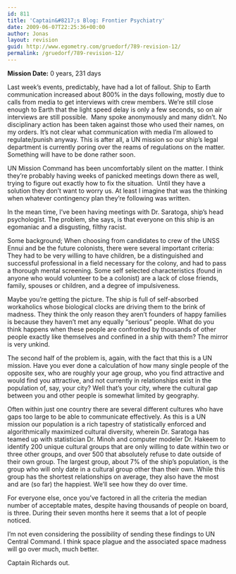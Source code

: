 ```yaml
---
id: 811
title: 'Captain&#8217;s Blog: Frontier Psychiatry'
date: 2009-06-07T22:25:36+00:00
author: Jonas
layout: revision
guid: http://www.egometry.com/gruedorf/789-revision-12/
permalink: /gruedorf/789-revision-12/
---
```

**Mission Date:** 0 years, 231 days

Last week&#8217;s events, predictably, have had a lot of fallout. Ship to Earth communication increased about 800% in the days following, mostly due to calls from media to get interviews with crew members. We&#8217;re still close enough to Earth that the light speed delay is only a few seconds, so on air interviews are still possible.  Many spoke anonymously and many didn&#8217;t. No disciplinary action has been taken against those who used their names, on my orders. It&#8217;s not clear what communication with media I&#8217;m allowed to regulate/punish anyway. This is after all, a UN mission so our ship&#8217;s legal department is currently poring over the reams of regulations on the matter. Something will have to be done rather soon.

UN Mission Command has been uncomfortably silent on the matter. I think they&#8217;re probably having weeks of panicked meetings down there as well, trying to figure out exactly how to fix the situation.  Until they have a solution they don&#8217;t want to worry us. At least I imagine that was the thinking when whatever contingency plan they&#8217;re following was written.

In the mean time, I&#8217;ve been having meetings with Dr. Saratoga, ship&#8217;s head psychologist. The problem, she says, is that everyone on this ship is an egomaniac and a disgusting, filthy racist.

Some background; When choosing from candidates to crew of the UNSS Ennui and be the future colonists, there were several important criteria: They had to be very willing to have children, be a distinguished and successful professional in a field necessary for the colony, and had to pass a thorough mental screening. Some self selected characteristics (found in anyone who would volunteer to be a colonist) are a lack of close friends, family, spouses or children, and a degree of impulsiveness.

Maybe you&#8217;re getting the picture. The ship is full of self-absorbed workaholics whose biological clocks are driving them to the brink of madness. They think the only reason they aren&#8217;t founders of happy families is because they haven&#8217;t met any equally &#8220;serious&#8221; people. What do you think happens when these people are confronted by thousands of other people exactly like themselves and confined in a ship with them? The mirror is very unkind.

The second half of the problem is, again, with the fact that this is a UN mission. Have you ever done a calculation of how many single people of the opposite sex, who are roughly your age group, who you find attractive and would find you attractive, and not currently in relationships exist in the population of, say, your city? Well that&#8217;s your city, where the cultural gap between you and other people is somewhat limited by geography.

Often within just one country there are several different cultures who have gaps too large to be able to communicate effectively. As this is a UN mission our population is a rich tapestry of statistically enforced and algorithmically maximized cultural diversity, wherein Dr. Saratoga has teamed up with statistician Dr. Minoh and computer modeler Dr. Hakeem to identify 200 unique cultural groups that are only willing to date within two or three other groups, and over 500 that absolutely refuse to date outside of their own group. The largest group, about 7% of the ship&#8217;s population, is the group who will only date in a cultural group other than their own. While this group has the shortest relationships on average, they also have the most and are (so far) the happiest. We&#8217;ll see how they do over time.

For everyone else, once you&#8217;ve factored in all the criteria the median number of acceptable mates, despite having thousands of people on board, is three. During their seven months here it seems that a lot of people noticed.

I&#8217;m not even considering the possibility of sending these findings to UN Central Command. I think space plague and the associated space madness will go over much, much better.

Captain Richards out.